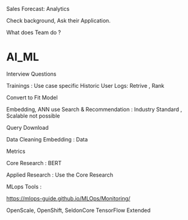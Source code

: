 Sales Forecast: Analytics 

Check background, Ask their Application.  

What does Team do ?

# AI_ML
Interview Questions


Trainings :
Use case specific 
Historic User Logs: Retrive , Rank 

Convert to Fit Model

Embedding, ANN use Search & Recommendation : Industry Standard , Scalable not possible 

Query 
Download 

Data Cleaning
Embedding : Data 

Metrics

Core Research : BERT 

Applied Research : Use the Core Research 

MLops Tools :

https://mlops-guide.github.io/MLOps/Monitoring/

OpenScale, OpenShift, 
SeldonCore
TensorFlow Extended
